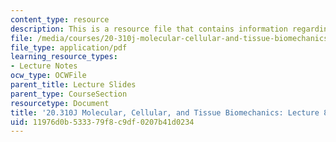 ```yaml
---
content_type: resource
description: This is a resource file that contains information regarding lecture 8.
file: /media/courses/20-310j-molecular-cellular-and-tissue-biomechanics-spring-2015/11976d0b533379f8c9df0207b41d0234_MIT20_310JS15_Lecture8.pdf
file_type: application/pdf
learning_resource_types:
- Lecture Notes
ocw_type: OCWFile
parent_title: Lecture Slides
parent_type: CourseSection
resourcetype: Document
title: '20.310J Molecular, Cellular, and Tissue Biomechanics: Lecture 8'
uid: 11976d0b-5333-79f8-c9df-0207b41d0234
---
```

